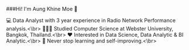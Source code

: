 ###Hi! I'm Aung Khine Moe 👋

💻 Data Analyst with 3 year experience in Radio Network Performance analysis.<\br>
👨🏻‍🎓 Studied Computer Science at Webster University, Bangkok, Thailand.<\br>
❤️ Interested in Data Science, Data Analytic & BI Analytic.<\br>
💪 Never stop learning and self-improving.<\br>



